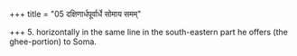 +++
title = "05 दक्षिणार्धपूर्वार्धे सोमाय समम्"

+++
5. horizontally in the same line in the south-eastern part he offers (the ghee-portion) to Soma.
